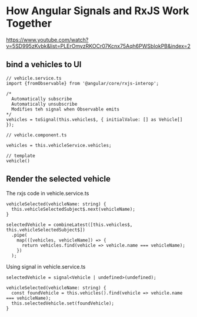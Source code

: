 # How Angular Signals and RxJS Work Together
https://www.youtube.com/watch?v=5SD995zKvbk&list=PLErOmyzRKOCr07Kcnx75Aqh6PWSbIokPB&index=2


## bind a vehicles to UI
```
// vehicle.service.ts
import {fromObservable} from '@angular/core/rxjs-interop';

/*
  Automatically subscribe 
  Automatically unsubscribe
  Modifies teh signal when Observable emits
*/
vehicles = toSignal(this.vehicles$, { initialValue: [] as Vehicle[] });
```

```
// vehicle.component.ts

vehicles = this.vehicleService.vehicles;
```

```
// template
vehicle()
```

## Render the selected vehicle
The rxjs code in vehicle.service.ts
```
vehicleSelected(vehicleName: string) {
  this.vehicleSelectedSubject$.next(vehicleName);
}

selectedVehicle = combineLatest([this.vehicles$, this.vehicleSelectedSubject$])
  .pipe(
    map(([vehicles, vehicleName]) => {
      return vehicles.find(vehicle => vehicle.name === vehicleName);
    })
  );
```

Using signal in vehicle.service.ts
```
selectedVehicle = signal<Vehicle | undefined>(undefined);

vehicleSelected(vehicleName: string) {
  const foundVehicle = this.vehicles().find(vehicle => vehicle.name === vehicleName);
  this.selectedVehicle.set(foundVehicle);
}
```

```
```

```

```
```

```
```
